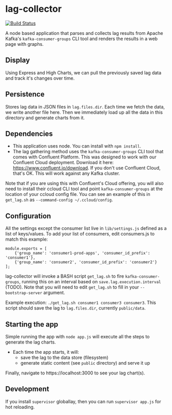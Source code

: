 # lag-collector

[![Build Status](https://travis-ci.com/mrjabba/lag-collector.svg?branch=master)](https://travis-ci.com/mrjabba/lag-collector)

A node based application that parses and collects lag results from Apache Kafka's `kafka-consumer-groups` CLI tool and renders the results in a web page with graphs.

## Display 
Using Express and High Charts, we can pull the previously saved lag data and track it's changes over time. 

## Persistence
Stores lag data in JSON files in `lag.files.dir`. Each time we fetch the data, we write another file here. Then we immediately load up all the data in this directory and generate charts from it.

## Dependencies
- This application uses node. You can install with `npm install`.
- The lag gathering method uses the `kafka-consumer-groups` CLI tool that comes with Confluent Platform. This was designed to work with our Confluent Cloud deployment. Download it here: https://www.confluent.io/download. If you don't use Confluent Cloud, that's OK. This will work against any Kafka cluster. 

Note that if you are using this with Confluent's Cloud offering, you will also need to install their ccloud CLI tool and point `kafka-consumer-groups` at the location of your ccloud config file. You can see an example of this in `get_lag.sh` as `--command-config ~/.ccloud/config`.

## Configuration
All the settings except the consumer list live in `lib/settings.js` defined as a list of keys/values.
To add your list of consumers, edit consumers.js to match this example:
```
module.exports = [
    {'group_name': 'consumer1-prod-apps', 'consumer_id_prefix': 'consumer1'},
    {'group_name': 'consumer2', 'consumer_id_prefix': 'consumer2'}
];

```
lag-collector will invoke a BASH script `get_lag.sh` to fire `kafka-consumer-groups`, running this on an interval based on `save.lag.execution.interval` (TODO). Note that you will need to edit `get_lag.sh` to fill in your `--bootstrap-server` argument.

Example execution: `./get_lag.sh consumer1 consumer3 consumer3`.
This script should save the lag to `lag.files.dir`, currently `public/data`.

## Starting the app
Simple running the app with `node app.js` will execute all the steps to generate the lag charts. 
- Each time the app starts, it will:
    * save the lag to the data store (filesystem)
    * generate static content (see `public` directory) and serve it up

Finally, navigate to https://localhost:3000 to see your lag chart(s).

## Development
If you install `supervisor` globallay, then you can run `supervisor app.js` for hot reloading.